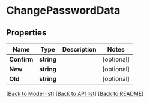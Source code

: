 # ChangePasswordData

## Properties
Name | Type | Description | Notes
------------ | ------------- | ------------- | -------------
**Confirm** | **string** |  | [optional] 
**New** | **string** |  | [optional] 
**Old** | **string** |  | [optional] 

[[Back to Model list]](../README.md#documentation-for-models) [[Back to API list]](../README.md#documentation-for-api-endpoints) [[Back to README]](../README.md)


